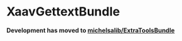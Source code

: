 # XaavGettextBundle #

**Development has moved to [michelsalib/ExtraToolsBundle](http://github.com/michelsalib/ExtraToolsBundle)**